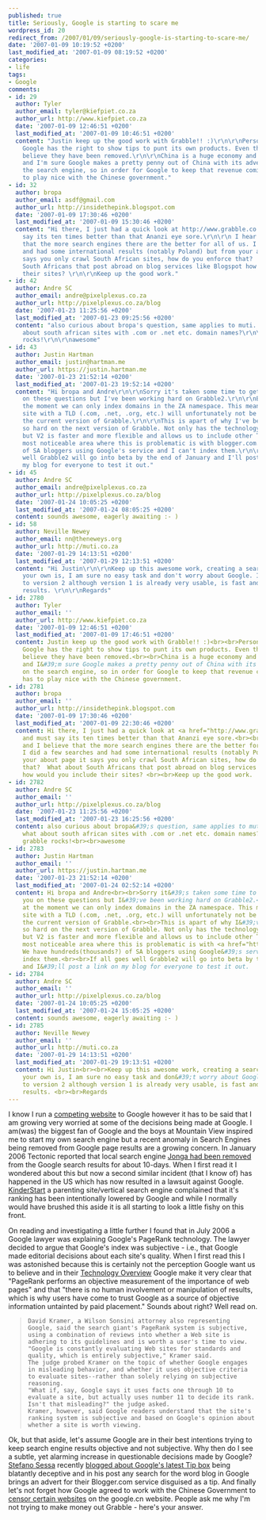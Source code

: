 ```yaml
---
published: true
title: Seriously, Google is starting to scare me
wordpress_id: 20
redirect_from: /2007/01/09/seriously-google-is-starting-to-scare-me/
date: '2007-01-09 10:19:52 +0200'
last_modified_at: '2007-01-09 08:19:52 +0200'
categories:
- life
tags:
- Google
comments:
- id: 29
  author: Tyler
  author_email: tyler@kiefpiet.co.za
  author_url: http://www.kiefpiet.co.za
  date: '2007-01-09 12:46:51 +0200'
  last_modified_at: '2007-01-09 10:46:51 +0200'
  content: "Justin keep up the good work with Grabble!! :)\r\n\r\nPersonally I believe
    Google has the right to show tips to punt its own products. Even though now I
    believe they have been removed.\r\n\r\nChina is a huge economy and a big market
    and I'm sure Google makes a pretty penny out of China with its advertising on
    the search engine, so in order for Google to keep that revenue coming in it has
    to play nice with the Chinese government."
- id: 32
  author: bropa
  author_email: asdf@gmail.com
  author_url: http://insidethepink.blogspot.com
  date: '2007-01-09 17:30:46 +0200'
  last_modified_at: '2007-01-09 15:30:46 +0200'
  content: "Hi there, I just had a quick look at http://www.grabble.co.za and must
    say its ten times better than that Ananzi eye sore.\r\n\r\n I hear you and I believe
    that the more search engines there are the better for all of us. I did a few searches
    and had some international results (notably Poland) but from your about page it
    says you only crawl South African sites, how do you enforce that?  What about
    South Africans that post abroad on blog services like Blogspot how would you include
    their sites? \r\n\r\nKeep up the good work."
- id: 42
  author: Andre SC
  author_email: andre@pixelplexus.co.za
  author_url: http://pixelplexus.co.za/blog
  date: '2007-01-23 11:25:56 +0200'
  last_modified_at: '2007-01-23 09:25:56 +0200'
  content: "also curious about bropa's question, same applies to muti...\r\nand what
    about south african sites with .com or .net etc. domain names?\r\n\r\nstill, grabble
    rocks!\r\n\r\nawesome"
- id: 43
  author: Justin Hartman
  author_email: justin@hartman.me
  author_url: https://justin.hartman.me
  date: '2007-01-23 21:52:14 +0200'
  last_modified_at: '2007-01-23 19:52:14 +0200'
  content: "Hi bropa and Andre\r\n\r\nSorry it's taken some time to get back to you
    on these questions but I've been working hard on Grabble2.\r\n\r\nBasically at
    the moment we can only index domains in the ZA namespace. This means that any
    site with a TLD (.com, .net, .org, etc.) will unfortunately not be indexed in
    the current version of Grabble.\r\n\r\nThis is apart of why I've been working
    so hard on the next version of Grabble. Not only has the technology been re-written
    but V2 is faster and more flexible and allows us to include other TLD names.\r\n\r\nThe
    most noticeable area where this is problematic is with blogger.com. We have hundreds(thousands?)
    of SA bloggers using Google's service and I can't index them.\r\n\r\nIf all goes
    well Grabble2 will go into beta by the end of January and I'll post a link on
    my blog for everyone to test it out."
- id: 45
  author: Andre SC
  author_email: andre@pixelplexus.co.za
  author_url: http://pixelplexus.co.za/blog
  date: '2007-01-24 10:05:25 +0200'
  last_modified_at: '2007-01-24 08:05:25 +0200'
  content: sounds awesome, eagerly awaiting :- )
- id: 58
  author: Neville Newey
  author_email: nn@theneweys.org
  author_url: http://muti.co.za
  date: '2007-01-29 14:13:51 +0200'
  last_modified_at: '2007-01-29 12:13:51 +0200'
  content: "Hi Justin\r\n\r\nKeep up this awesome work, creating a search engine on
    your own is, I am sure no easy task and don't worry about Google. I look forward
    to version 2 although version 1 is already very usable, is fast and has relevant
    results. \r\n\r\nRegards"
- id: 2780
  author: Tyler
  author_email: ''
  author_url: http://www.kiefpiet.co.za
  date: '2007-01-09 12:46:51 +0200'
  last_modified_at: '2007-01-09 17:46:51 +0200'
  content: Justin keep up the good work with Grabble!! :)<br><br>Personally I believe
    Google has the right to show tips to punt its own products. Even though now I
    believe they have been removed.<br><br>China is a huge economy and a big market
    and I&#39;m sure Google makes a pretty penny out of China with its advertising
    on the search engine, so in order for Google to keep that revenue coming in it
    has to play nice with the Chinese government.
- id: 2781
  author: bropa
  author_email: ''
  author_url: http://insidethepink.blogspot.com
  date: '2007-01-09 17:30:46 +0200'
  last_modified_at: '2007-01-09 22:30:46 +0200'
  content: Hi there, I just had a quick look at <a href="http://www.grabble.co.za">http://www.grabble.co.za</a>
    and must say its ten times better than that Ananzi eye sore.<br><br> I hear you
    and I believe that the more search engines there are the better for all of us.
    I did a few searches and had some international results (notably Poland) but from
    your about page it says you only crawl South African sites, how do you enforce
    that?  What about South Africans that post abroad on blog services like Blogspot
    how would you include their sites? <br><br>Keep up the good work.
- id: 2782
  author: Andre SC
  author_email: ''
  author_url: http://pixelplexus.co.za/blog
  date: '2007-01-23 11:25:56 +0200'
  last_modified_at: '2007-01-23 16:25:56 +0200'
  content: also curious about bropa&#39;s question, same applies to muti...<br>and
    what about south african sites with .com or .net etc. domain names?<br><br>still,
    grabble rocks!<br><br>awesome
- id: 2783
  author: Justin Hartman
  author_email: ''
  author_url: https://justin.hartman.me
  date: '2007-01-23 21:52:14 +0200'
  last_modified_at: '2007-01-24 02:52:14 +0200'
  content: Hi bropa and Andre<br><br>Sorry it&#39;s taken some time to get back to
    you on these questions but I&#39;ve been working hard on Grabble2.<br><br>Basically
    at the moment we can only index domains in the ZA namespace. This means that any
    site with a TLD (.com, .net, .org, etc.) will unfortunately not be indexed in
    the current version of Grabble.<br><br>This is apart of why I&#39;ve been working
    so hard on the next version of Grabble. Not only has the technology been re-written
    but V2 is faster and more flexible and allows us to include other TLD names.<br><br>The
    most noticeable area where this is problematic is with <a href="http://blogger.com">blogger.com</a>.
    We have hundreds(thousands?) of SA bloggers using Google&#39;s service and I can&#39;t
    index them.<br><br>If all goes well Grabble2 will go into beta by the end of January
    and I&#39;ll post a link on my blog for everyone to test it out.
- id: 2784
  author: Andre SC
  author_email: ''
  author_url: http://pixelplexus.co.za/blog
  date: '2007-01-24 10:05:25 +0200'
  last_modified_at: '2007-01-24 15:05:25 +0200'
  content: sounds awesome, eagerly awaiting :- )
- id: 2785
  author: Neville Newey
  author_email: ''
  author_url: http://muti.co.za
  date: '2007-01-29 14:13:51 +0200'
  last_modified_at: '2007-01-29 19:13:51 +0200'
  content: Hi Justin<br><br>Keep up this awesome work, creating a search engine on
    your own is, I am sure no easy task and don&#39;t worry about Google. I look forward
    to version 2 although version 1 is already very usable, is fast and has relevant
    results. <br><br>Regards
---
```

I know I run a <a href="http://www.grabble.co.za">competing website</a> to Google however it has to be said that I am growing very worried at some of the decisions being made at Google. I am(was) the biggest fan of Google and the boys at Mountain View inspired me to start my own search engine but a recent anomaly in Search Engines being removed from Google page results are a growing concern.
In January 2006 Tectonic reported that local search engine <a href="http://www.tectonic.co.za/view.php?action=view&id=828&topic=">Jonga had been removed</a> from the Google search results for about 10-days. When I first read it I wondered about this but now a second similar incident (that I know of) has happened in the US which has now resulted in a lawsuit against Google.
<a href="http://www.kinderstart.com/">KinderStart</a> a parenting site/vertical search engine complained that it's ranking has been intentionally lowered by Google and while I normally would have brushed this aside it is all starting to look a little fishy on this front.
<!--more-->
On reading and investigating a little further I found that in July 2006 a Google lawyer was explaining Google's PageRank technology. The lawyer decided to argue that Google's index was subjective - i.e., that Google made editorial decisions about each site's quality.
When I first read this I was astonished because this is certainly not the perception Google want us to believe and in their <a href="http://www.google.com/corporate/tech.html">Technology Overview</a> Google make it very clear that "PageRank performs an objective measurement of the importance of web pages" and that "there is no human involvement or manipulation of results, which is why users have come to trust Google as a source of objective information untainted by paid placement."
Sounds about right? Well read on.
<blockquote><code>David Kramer, a Wilson Sonsini attorney also representing Google, said the search giant's PageRank system is subjective, using a combination of reviews into whether a Web site is adhering to its guidelines and is worth a user's time to view.
"Google is constantly evaluating Web sites for standards and quality, which is entirely subjective," Kramer said.
The judge probed Kramer on the topic of whether Google engages in misleading behavior, and whether it uses objective criteria to evaluate sites--rather than solely relying on subjective reasoning.
"What if, say, Google says it uses facts one through 10 to evaluate a site, but actually uses number 11 to decide its rank. Isn't that misleading?" the judge asked.
Kramer, however, said Google readers understand that the site's ranking system is subjective and based on Google's opinion about whether a site is worth viewing.</code>
</blockquote>
Ok, but that aside, let's assume Google are in their best intentions trying to keep search engine results objective and not subjective. Why then do I see a subtle, yet alarming increase in questionable decisions made by Google?
<a href="http://sessa.wordpress.com/">Stefano Sessa</a> recently <a href="http://sessa.wordpress.com/2006/12/21/googles-tip-blatantly-deceptive/">blogged about Google's latest Tip box</a> being blatantly deceptive and in his post any search for the word blog in Google brings an advert for their Blogger.com service disguised as a tip.
And finally let's not forget how Google agreed to work with the Chinese Government to <a href="http://blog.outer-court.com/censored/">censor certain websites</a> on the google.cn website.
People ask me why I'm not trying to make money out Grabble - here's your answer.
